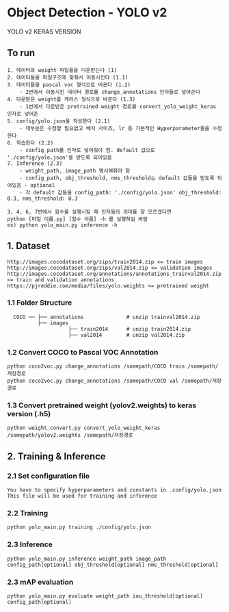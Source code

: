 # Object Detection - YOLO v2

YOLO v2 KERAS VERSION

## To run
```
1. 데이터와 weight 파일들을 다운받는다 (1)
2. 데이터들을 파일구조에 맞춰서 이동시킨다 (1.1)
3. 데이터들을 pascal voc 형식으로 바꾼다 (1.2)
    - 2번에서 이동시킨 데이터 경로를 change_annotations 인자들로 넣어준다
4. 다운받은 weight를 케라스 형식으로 바꾼다 (1.3)
    - 1번에서 다운받은 pretrained weight 경로를 convert_yolo_weight_keras 인자로 넣어준
5. config/yolo.json을 작성한다 (2.1)
    - 대부분은 수정할 필요없고 배치 사이즈, lr 등 기본적인 Hyperparameter들을 수정한다
6. 학습한다 (2.2)
    - config_path를 인자로 넣어줘야 함. default 값으로 './config/yolo.json'을 받도록 되어있음
7. Inference (2.3)
    - weight_path, image_path 명시해줘야 함
    - config_path, obj_threshold, nms_threshold는 default 값들을 받도록 되어있음 - optional
    - 각 default 값들을 config_path: './config/yolo.json' obj_threshold: 0.3, nms_threshold: 0.3

3, 4, 6, 7번에서 함수를 실행시킬 때 인자들의 의미를 잘 모르겠다면 
python [파일 이름.py] [함수 이름] -h 를 실행하길 바람
ex) python yolo_main.py inference -h

```

## 1. Dataset

```
http://images.cocodataset.org/zips/train2014.zip <= train images
http://images.cocodataset.org/zips/val2014.zip <= validation images
http://images.cocodataset.org/annotations/annotations_trainval2014.zip <= train and validation annotations
https://pjreddie.com/media/files/yolo.weights <= pretrained weight
```

### 1.1 Folder Structure

      COCO ── ├── annotations              # unzip trainval2014.zip
              ├── images          
                        ├── train2014      # unzip train2014.zip
                        ├── val2014        # unzip val2014.zip


### 1.2 Convert COCO to Pascal VOC Annotation

```
python coco2voc.py change_annotations /somepath/COCO train /somepath/저장경로
python coco2voc.py change_annotations /somepath/COCO val /somepath/저장경로
```

### 1.3 Convert pretrained weight (yolov2.weights) to keras version (.h5)

```
python weight_convert.py convert_yolo_weight_keras /somepath/yolov2.weights /somepath/저장경로
```

## 2. Training & Inference

### 2.1 Set configuration file 
```
You have to specify hyperparameters and constants in .config/yolo.json
This file will be used for training and inference
```

### 2.2 Training
```
python yolo_main.py training ./config/yolo.json
```

### 2.3 Inference
```
python yolo_main.py inference weight_path image_path config_path[optional] obj_threshold[optional] nms_threshold[optional]
```

### 2.3 mAP evaluation
```
python yolo_main.py evaluate weight_path iou_threshold[optional] config_path[optional]
```
